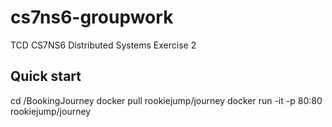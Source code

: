 # cs7ns6-groupwork

TCD CS7NS6 Distributed Systems Exercise 2

## Quick start
cd /BookingJourney
docker pull rookiejump/journey
docker run -it -p 80:80 rookiejump/journey

